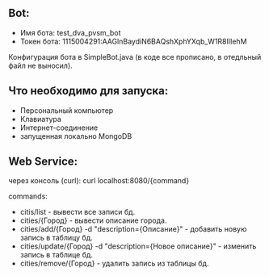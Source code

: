 Bot: 
-
- Имя бота: test_dva_pvsm_bot
- Токен бота: 1115004291:AAGlnBaydiN6BAQshXphYXqb_W1R8lIIehM

Конфигурация бота в SimpleBot.java (в коде все прописано, в отедльный файл не выносил).


Что необходимо для запуска:
-
- Персональный компьютер
- Клавиатура
- Интернет-соединение
- запущенная локально MongoDB

Web Service:
-
через консоль (curl): curl localhost:8080/{command}

commands: 
- citis/list - вывести все записи бд.
- cities/{Город} - вывести описание города.
- cities/add/{Город} -d "description={Описание}" - добавить новую запись в таблицу бд.
- cities/update/{Город} -d "description={Новое описание}" - изменить запись в таблице бд.
- cities/remove/{Город} - удалить запись из таблицы бд.
                